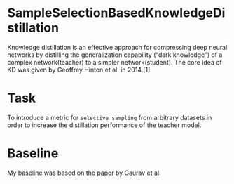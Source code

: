# SampleSelectionBasedKnowledgeDistillation

Knowledge distillation is an effective approach for compressing deep neural networks by distilling the generalization capability (“dark knowledge”) of a complex network(teacher) to a simpler network(student).
The core idea of KD was given by Geoffrey Hinton et al. in 2014.[1].

# Task 
To introduce a metric for `selective sampling` from arbitrary datasets in order to  increase the distillation performance of the teacher model.

# Baseline
My baseline was based on the [paper](https://arxiv.org/abs/2011.09113) by Gaurav et al.

